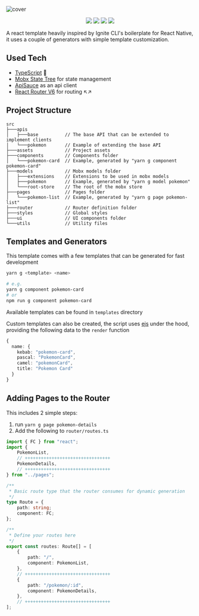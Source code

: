![cover](https://res.cloudinary.com/practicaldev/image/fetch/s--UPntpHQX--/c_imagga_scale,f_auto,fl_progressive,h_420,q_auto,w_1000/https://dev-to-uploads.s3.amazonaws.com/uploads/articles/wyiwa0zxtanhbi44xu88.png)

<div align="center">
	<img src="https://img.shields.io/github/stars/ibrahimelaradi/react-template?style=social">
	<img src="https://img.shields.io/github/watchers/ibrahimelaradi/react-template?style=social">
	<img src="https://img.shields.io/github/forks/ibrahimelaradi/react-template?style=social">
	<img src="https://img.shields.io/github/package-json/v/ibrahimelaradi/react-template">
</div>

A react template heavily inspired by Ignite CLI's boilerplate for React Native, it uses a couple of generators with simple template customization.

## Used Tech

- [TypeScript](https://www.typescriptlang.org/) 🥰
- [Mobx State Tree](https://mobx-state-tree.js.org/intro/welcome) for state management
- [ApiSauce](https://www.npmjs.com/package/apisauce) as an api client
- [React Router V6](https://github.com/remix-run/react-router#readme) for routing ↖↗

## Project Structure

```
src
├───apis
│   ├───base          // The base API that can be extended to implement clients
│   └───pokemon       // Example of extending the base API
├───assets            // Project assets
├───components        // Components folder
│   └───pokemon-card  // Example, generated by "yarn g component pokemon-card"
├───models            // Mobx models folder
│   ├───extensions    // Extensions to be used in mobx models
│   ├───pokemon       // Example, generated by "yarn g model pokemon"
│   └───root-store    // The root of the mobx store
├───pages             // Pages folder
│   └───pokemon-list  // Example, generated by "yarn g page pokemon-list"
├───router            // Router definition folder
├───styles            // Global styles
├───ui                // UI components folder
└───utils             // Utility files
```

## Templates and Generators

This template comes with a few templates that can be generated for fast development

```bash
yarn g <template> <name>

# e.g.
yarn g component pokemon-card
# or
npm run g component pokemon-card
```

Available templates can be found in `templates` directory

Custom templates can also be created, the script uses [ejs](https://www.npmjs.com/package/ejs) under the hood, providing the following data to the `render` function

```typescript
{
  name: {
    kebab: "pokemon-card",
    pascal: "PokemonCard",
    camel: "pokemonCard",
    title: "Pokemon Card"
  }
}
```

## Adding Pages to the Router

This includes 2 simple steps:

1. run `yarn g page pokemon-details`
2. Add the following to `router/routes.ts`

```typescript
import { FC } from "react";
import {
	PokemonList,
	// ++++++++++++++++++++++++++++++++
	PokemonDetails,
	// ++++++++++++++++++++++++++++++++
} from "../pages";

/**
 * Basic route type that the router consumes for dynamic generation
 */
type Route = {
	path: string;
	component: FC;
};

/**
 * Define your routes here
 */
export const routes: Route[] = [
	{
		path: "/",
		component: PokemonList,
	},
	// ++++++++++++++++++++++++++++++++
	{
		path: "/pokemon/:id",
		component: PokemonDetails,
	},
	// ++++++++++++++++++++++++++++++++
];
```
